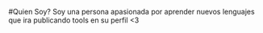 #Quien Soy?
Soy una persona apasionada por aprender nuevos lenguajes que ira publicando tools en su perfil <3

